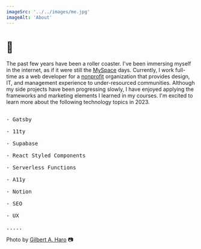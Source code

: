 ```yaml
---
imageSrc: '../../images/me.jpg'
imageAlt: 'About'
---
```


# 🎢

The past few years have been a roller coaster. I've been immersing myself in the internet, as if it were still the <a href="https://en.wikipedia.org/wiki/Myspace" target="_blank" rel="nofollow noopener noreferrer" aria-label="External Link"><u>MySpace</u></a> days. Currently, I work full-time as a web developer for a <a href="hhttps://my-bizznest-app.netlify.app/" target="_blank" rel="nofollow noopener noreferrer" alt="Digital NEST creates sustainable and scalable technology learning centers for Latinx youth to provide the skills, network, and resources to foster economic equality." aria-label="External Link"><u>nonprofit</u></a> organization that provides design, IT, and management experience to under-resourced communities. Although my side projects have been progressing slowly, I have enjoyed applying the frameworks and marketing elements I learned in my courses. I'm excited to learn more about the following technology topics in 2023.

<pre>

- Gatsby

- 11ty

- Supabase

- React Styled Components

- Serverless Functions

- A11y

- Notion

- SEO

- UX

.....
</pre>

Photo by <a href="https://ghphoto.netlify.app/" target="_blank" rel="nofollow noopener noreferrer" aria-label="External Link"><u>Gilbert A. Haro</u></a> 📷
